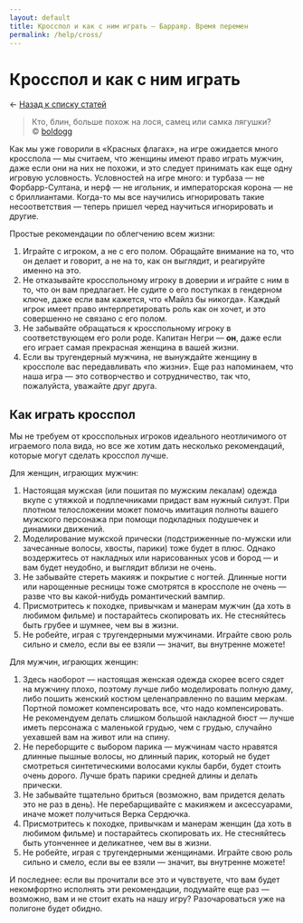 ```yaml
---
layout: default
title: Кросспол и как с ним играть — Барраяр. Время перемен
permalink: /help/cross/
---
```


# Кросспол и как с ним играть

&larr; [Назад к списку статей](/help/)

>Кто, блин, больше похож на лося, самец или самка лягушки?  
© [boldogg](http://myrngwaur.livejournal.com/705918.html?thread=9300350#t9300350)

Как мы уже говорили в «Красных флагах», на игре ожидается много кросспола — мы считаем, что женщины имеют право играть мужчин, даже если они на них не похожи, и
это следует принимать как еще одну игровую условность. Условностей на игре много: и турбаза — не Форбарр-Султана, и нерф — не игольник, и императорская корона — не с бриллиантами. Когда-то мы все научились игнорировать такие несоответствия — теперь пришел черед научиться игнорировать и другие.

Простые рекомендации по облегчению всем жизни:

1. Играйте с игроком, а не с его полом. Обращайте внимание на то, что он делает и говорит, а не на то, как он выглядит, и реагируйте именно на это.
2. Не отказывайте кросспольному игроку в доверии и играйте с ним в то, что он вам предлагает. Не судите о его поступках в гендерном ключе, даже если вам кажется, что «Майлз бы никогда». Каждый игрок имеет право интерпретировать роль как он хочет, и это совершенно не связано с его полом.
3. Не забывайте обращаться к кросспольному игроку в соответствующем его роли роде. Капитан Негри — __он__, даже если его играет самая прекрасная женщина в вашей жизни.
4. Если вы тругендерный мужчина, не вынуждайте женщину в кроссполе вас передавливать «по жизни». Еще раз напоминаем, что наша игра — это сотворчество и сотрудничество, так что, пожалуйста, уважайте друг друга.

## Как играть кросспол

Мы не требуем от кросспольных игроков идеального неотличимого от играемого пола вида, но все же хотим дать несколько рекомендаций, которые могут сделать кросспол лучше.

Для женщин, играющих мужчин:

1. Настоящая мужская (или пошитая по мужским лекалам) одежда вкупе с утяжкой и подплечниками придаст вам нужный силуэт. При плотном телосложении может помочь имитация полноты вашего мужского персонажа при помощи подкладных подушечек и динамики движений.
2. Моделирование мужской прически (подстриженные по-мужски или зачесанные волосы, хвосты, парики) тоже будет в плюс. Однако воздержитесь от накладных или нарисованных усов и бород — и вам будет неудобно, и выглядит вблизи не очень.
3. Не забывайте стереть макияж и покрытие с ногтей. Длинные ногти или нарощенные ресницы тоже смотрятся в кроссполе не очень — разве что вы какой-нибудь романтический вампир.
4. Присмотритесь к походке, привычкам и манерам мужчин (да хоть в любимом фильме) и постарайтесь скопировать их. Не стесняйтесь быть грубее и шумнее, чем вы в жизни.
5. Не робейте, играя с тругендерными мужчинами. Играйте свою роль сильно и смело, если вы ее взяли — значит, вы внутренне можете!

Для мужчин, играющих женщин:

1. Здесь наоборот — настоящая женская одежда скорее всего сядет на мужчину плохо, поэтому лучше либо моделировать полную даму, либо пошить женский костюм целенаправленно по вашим меркам. Портной поможет компенсировать все, что надо компенсировать. Не рекомендуем делать слишком большой накладной бюст — лучше иметь персонажа с маленькой грудью, чем с грудью, случайно уехавшей вам на живот или на спину.
2. Не переборщите с выбором парика — мужчинам часто нравятся длинные пышные волосы, но длинный парик, который не будет смотреться синтетическими волосами куклы барби, будет стоить очень дорого. Лучше брать парики средней длины и делать прически.
3. Не забывайте тщательно бриться (возможно, вам придется делать это не раз в день). Не перебарщивайте с макияжем и аксессуарами, иначе может получиться Верка Сердючка.
4. Присмотритесь к походке, привычкам и манерам женщин (да хоть в любимом фильме) и постарайтесь скопировать их. Не стесняйтесь быть утонченнее и деликатнее, чем вы в жизни.
5. Не робейте, играя с тругендерными женщинами. Играйте свою роль сильно и смело, если вы ее взяли — значит, вы внутренне можете!

И последнее: если вы прочитали все это и чувствуете, что вам будет некомфортно исполнять эти рекомендации, подумайте еще раз — возможно, вам и не стоит ехать на нашу игру? Разочароваться уже на полигоне будет обидно.
